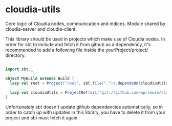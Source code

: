 # cloudia-utils
Core logic of Cloudia nodes, communication and indices. Module shared by cloudia-server and cloudia-client.

This library should be used in projects which make use of Cloudia nodes. 
In order for sbt to include and fetch it from github as a dependency, it's recommended to add a following file inside the yourProject/project/ directory:

```scala

import sbt._

object MyBuild extends Build {
  lazy val root = Project("root", sbt.file(".")).dependsOn(cloudiaUtils)

  lazy val cloudiaUtils = ProjectRef(uri("git://github.com/mprzewie/cloudia-utils.git#master"), "cloudia-utils")
}

```

Unfortunately sbt doesn't update github dependencies automatically, so in order to catch up with updates in this library, you have to delete it from your project and sbt must fetch it again.
